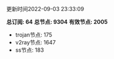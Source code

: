 更新时间2022-09-03 23:33:09

**总订阅: 64**
**总节点: 9304**
**有效节点: 2005**
- trojan节点: 175
- v2ray节点: 1647
- ss节点: 183

